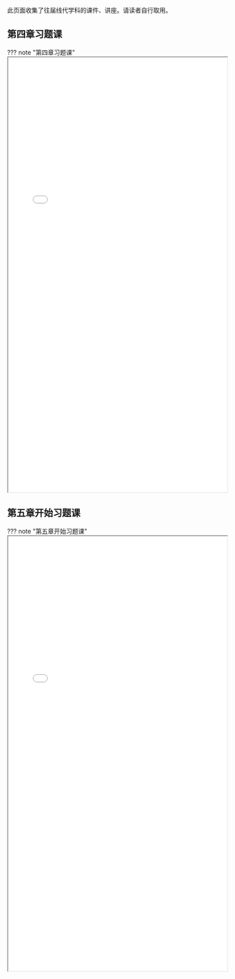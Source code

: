 此页面收集了往届线代学科的课件、讲座。请读者自行取用。

## 第四章习题课

??? note "第四章习题课"
    <iframe src="/algebra/ppt/第四章习题课.pdf" type="application/pdf" width=100% height=1000px></iframe>

## 第五章开始习题课

??? note "第五章开始习题课"
    <iframe src="/algebra/ppt/第五章开始习题课.pdf" type="application/pdf" width=100% height=1000px></iframe>

